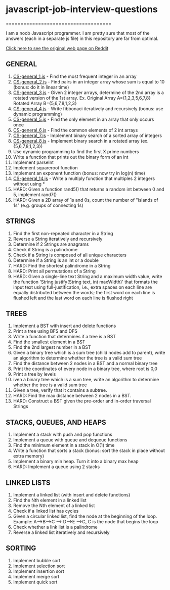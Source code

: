 # javascript-job-interview-questions
====================================

I am a noob Javascript programmer. I am pretty sure that most of the answers (each in a separate js file) in this repository are far from optimal.

[Click here to see the original web page on Reddit](http://www.reddit.com/r/cscareerquestions/comments/20ahfq/heres_a_pretty_big_list_of_programming_interview/)

GENERAL
-------

1. [CS-general_1.js](https://github.com/skepticX/javascript-job-interview-questions/blob/master/CS-general_1.js) - Find the most frequent integer in an array
2. [CS-general_2.js](https://github.com/skepticX/javascript-job-interview-questions/blob/master/CS-general_2.js) - Find pairs in an integer array whose sum is equal to 10 (bonus: do it in linear time)
3. [CS-general_3.js](https://github.com/skepticX/javascript-job-interview-questions/blob/master/CS-general_3.js) - Given 2 integer arrays, determine of the 2nd array is a rotated version of the 1st array. Ex. Original Array A={1,2,3,5,6,7,8} Rotated Array B={5,6,7,8,1,2,3}
4. [CS-general_4.js](https://github.com/skepticX/javascript-job-interview-questions/blob/master/CS-general_4.js) - Write fibbonaci iteratively and recursively (bonus: use dynamic programming)
5. [CS-general_5.js](https://github.com/skepticX/javascript-job-interview-questions/blob/master/CS-general_5.js) - Find the only element in an array that only occurs once
6. [CS-general_6.js](https://github.com/skepticX/javascript-job-interview-questions/blob/master/CS-general_6.js) - Find the common elements of 2 int arrays
7. [CS-general_7.js](https://github.com/skepticX/javascript-job-interview-questions/blob/master/CS-general_7.js) - Implement binary search of a sorted array of integers
8. [CS-general_8.js](https://github.com/skepticX/javascript-job-interview-questions/blob/master/CS-general_8.js) - Implement binary search in a rotated array (ex. {5,6,7,8,1,2,3})
9. Use dynamic programming to find the first X prime numbers
10. Write a function that prints out the binary form of an int
11. Implement parseInt
12. Implement squareroot function
13. Implement an exponent function (bonus: now try in log(n) time)
14. [CS-general_14.js](https://github.com/skepticX/javascript-job-interview-questions/blob/master/CS-general_14.js) - Write a multiply function that multiples 2 integers without using *
15. HARD: Given a function rand5() that returns a random int between 0 and 5, implement rand7()
16. HARD: Given a 2D array of 1s and 0s, count the number of "islands of 1s" (e.g. groups of connecting 1s)


STRINGS
-------

1. Find the first non-repeated character in a String
2. Reverse a String iteratively and recursively
3. Determine if 2 Strings are anagrams
4. Check if String is a palindrome
5. Check if a String is composed of all unique characters
6. Determine if a String is an int or a double
7. HARD: Find the shortest palindrome in a String
8. HARD: Print all permutations of a String
9. HARD: Given a single-line text String and a maximum width value, write the function 'String justify(String text, int maxWidth)' that formats the input text using full-justification, i.e., extra spaces on each line are equally distributed between the words; the first word on each line is flushed left and the last word on each line is flushed right

TREES
-----

1. Implement a BST with insert and delete functions
2. Print a tree using BFS and DFS
3. Write a function that determines if a tree is a BST
4. Find the smallest element in a BST
5. Find the 2nd largest number in a BST
6. Given a binary tree which is a sum tree (child nodes add to parent), write an algorithm to determine whether the tree is a valid sum tree
7. Find the distance between 2 nodes in a BST and a normal binary tree
8. Print the coordinates of every node in a binary tree, where root is 0,0
9. Print a tree by levels
10. iven a binary tree which is a sum tree, write an algorithm to determine whether the tree is a valid sum tree
11. Given a tree, verify that it contains a subtree.
12. HARD: Find the max distance between 2 nodes in a BST.
13. HARD: Construct a BST given the pre-order and in-order traversal Strings

STACKS, QUEUES, AND HEAPS
-------------------------

1. Implement a stack with push and pop functions
2. Implement a queue with queue and dequeue functions
3. Find the minimum element in a stack in O(1) time
4. Write a function that sorts a stack (bonus: sort the stack in place without extra memory)
5. Implement a binary min heap. Turn it into a binary max heap
6. HARD: Implement a queue using 2 stacks

LINKED LISTS
------------

1. Implement a linked list (with insert and delete functions)
2. Find the Nth element in a linked list
3. Remove the Nth element of a linked list
4. Check if a linked list has cycles
5. Given a circular linked list, find the node at the beginning of the loop. Example: A-->B-->C --> D-->E -->C, C is the node that begins the loop
6. Check whether a link list is a palindrome
7. Reverse a linked list iteratively and recursively

SORTING
-------

1. Implement bubble sort
2. Implement selection sort
3. Implement insertion sort
4. Implement merge sort
5. Implement quick sort